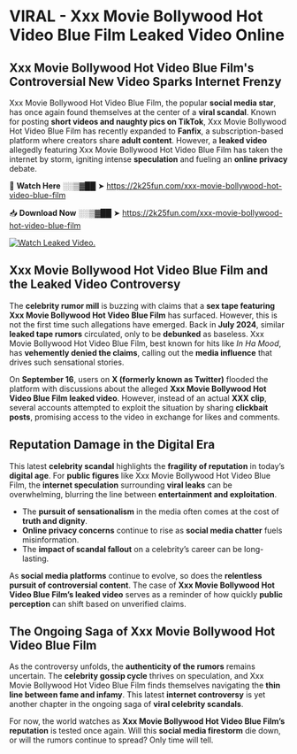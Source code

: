 # VIRAL - Xxx Movie Bollywood Hot Video Blue Film Leaked Video Online

## **Xxx Movie Bollywood Hot Video Blue Film's Controversial New Video Sparks Internet Frenzy**  

Xxx Movie Bollywood Hot Video Blue Film, the popular **social media star**, has once again found themselves at the center of a **viral scandal**. Known for posting **short videos and naughty pics on TikTok**, Xxx Movie Bollywood Hot Video Blue Film has recently expanded to **Fanfix**, a subscription-based platform where creators share **adult content**. However, a **leaked video** allegedly featuring Xxx Movie Bollywood Hot Video Blue Film has taken the internet by storm, igniting intense **speculation** and fueling an **online privacy** debate.  

🔴 **Watch Here** ░░▒▓██ ➤ https://2k25fun.com/xxx-movie-bollywood-hot-video-blue-film  

📥 **Download Now** ░░▒▓██ ➤ https://2k25fun.com/xxx-movie-bollywood-hot-video-blue-film  

[![Watch Leaked Video.](https://miro.medium.com/v2/resize:fit:828/format:webp/1*cilzJN44JGOrTw9NJCrNHA.gif "Watch Leaked Video")](https://2k25fun.com/xxx-movie-bollywood-hot-video-blue-film)

## **Xxx Movie Bollywood Hot Video Blue Film and the Leaked Video Controversy**  

The **celebrity rumor mill** is buzzing with claims that a **sex tape featuring Xxx Movie Bollywood Hot Video Blue Film** has surfaced. However, this is not the first time such allegations have emerged. Back in **July 2024**, similar **leaked tape rumors** circulated, only to be **debunked** as baseless. Xxx Movie Bollywood Hot Video Blue Film, best known for hits like *In Ha Mood*, has **vehemently denied the claims**, calling out the **media influence** that drives such sensational stories.  

On **September 16**, users on **X (formerly known as Twitter)** flooded the platform with discussions about the alleged **Xxx Movie Bollywood Hot Video Blue Film leaked video**. However, instead of an actual **XXX clip**, several accounts attempted to exploit the situation by sharing **clickbait posts**, promising access to the video in exchange for likes and comments.  

## **Reputation Damage in the Digital Era**  

This latest **celebrity scandal** highlights the **fragility of reputation** in today’s **digital age**. For **public figures** like Xxx Movie Bollywood Hot Video Blue Film, the **internet speculation** surrounding **viral leaks** can be overwhelming, blurring the line between **entertainment and exploitation**.  

- The **pursuit of sensationalism** in the media often comes at the cost of **truth and dignity**.  
- **Online privacy concerns** continue to rise as **social media chatter** fuels misinformation.  
- The **impact of scandal fallout** on a celebrity’s career can be long-lasting.  

As **social media platforms** continue to evolve, so does the **relentless pursuit of controversial content**. The case of **Xxx Movie Bollywood Hot Video Blue Film’s leaked video** serves as a reminder of how quickly **public perception** can shift based on unverified claims.  

## **The Ongoing Saga of Xxx Movie Bollywood Hot Video Blue Film**  

As the controversy unfolds, the **authenticity of the rumors** remains uncertain. The **celebrity gossip cycle** thrives on speculation, and Xxx Movie Bollywood Hot Video Blue Film finds themselves navigating the **thin line between fame and infamy**. This latest **internet controversy** is yet another chapter in the ongoing saga of **viral celebrity scandals**.  

For now, the world watches as **Xxx Movie Bollywood Hot Video Blue Film’s reputation** is tested once again. Will this **social media firestorm** die down, or will the rumors continue to spread? Only time will tell.